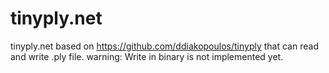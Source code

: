 # tinyply.net

tinyply.net based on https://github.com/ddiakopoulos/tinyply that can read and write .ply file.
warning: Write in binary is not implemented yet.